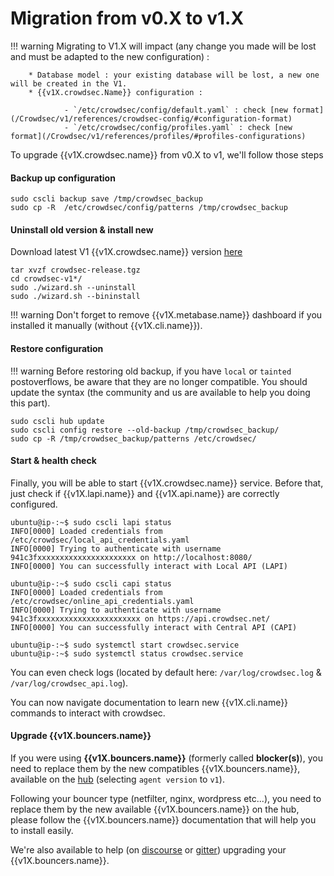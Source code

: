 # Migration from v0.X to v1.X

!!! warning
        Migrating to V1.X will impact (any change you made will be lost and must be adapted to the new configuration) :

        * Database model : your existing database will be lost, a new one will be created in the V1.
        * {{v1X.crowdsec.Name}} configuration :
        
                - `/etc/crowdsec/config/default.yaml` : check [new format](/Crowdsec/v1/references/crowdsec-config/#configuration-format)
                - `/etc/crowdsec/config/profiles.yaml` : check [new format](/Crowdsec/v1/references/profiles/#profiles-configurations)


To upgrade {{v1X.crowdsec.name}} from v0.X to v1, we'll follow those steps

#### Backup up configuration

```
sudo cscli backup save /tmp/crowdsec_backup
sudo cp -R  /etc/crowdsec/config/patterns /tmp/crowdsec_backup
```

#### Uninstall old version & install new 

Download latest V1 {{v1X.crowdsec.name}} version [here]({{v1X.crowdsec.download_url}})

```
tar xvzf crowdsec-release.tgz
cd crowdsec-v1*/
sudo ./wizard.sh --uninstall
sudo ./wizard.sh --bininstall
```

!!! warning
        Don't forget to remove {{v1X.metabase.name}} dashboard if you installed it manually (without {{v1X.cli.name}}).

#### Restore configuration

!!! warning
        Before restoring old backup, if you have `local` or `tainted` postoverflows, be aware that they are no longer compatible. You should update the syntax (the community and us are available to help you doing this part).
```
sudo cscli hub update
sudo cscli config restore --old-backup /tmp/crowdsec_backup/
sudo cp -R /tmp/crowdsec_backup/patterns /etc/crowdsec/
```

#### Start & health check

Finally, you will be able to start {{v1X.crowdsec.name}} service. Before that, just check if {{v1X.lapi.name}} and {{v1X.api.name}} are correctly configured.

```
ubuntu@ip-:~$ sudo cscli lapi status 
INFO[0000] Loaded credentials from /etc/crowdsec/local_api_credentials.yaml 
INFO[0000] Trying to authenticate with username 941c3fxxxxxxxxxxxxxxxxxxxxxx on http://localhost:8080/ 
INFO[0000] You can successfully interact with Local API (LAPI)

ubuntu@ip-:~$ sudo cscli capi status 
INFO[0000] Loaded credentials from /etc/crowdsec/online_api_credentials.yaml 
INFO[0000] Trying to authenticate with username 941c3fxxxxxxxxxxxxxxxxxxxxxxx on https://api.crowdsec.net/ 
INFO[0000] You can successfully interact with Central API (CAPI)

ubuntu@ip-:~$ sudo systemctl start crowdsec.service
ubuntu@ip-:~$ sudo systemctl status crowdsec.service
```

You can even check logs (located by default here: `/var/log/crowdsec.log` & `/var/log/crowdsec_api.log`).

You can now navigate documentation to learn new {{v1X.cli.name}} commands to interact with crowdsec.

#### Upgrade {{v1X.bouncers.name}}

If you were using **{{v1X.bouncers.name}}** (formerly called **blocker(s)**), you need to replace them by the new compatibles {{v1X.bouncers.name}}, available on the [hub](https://hub.crowdsec.net/browse/#bouncers) (selecting `agent version` to `v1`).

Following your bouncer type (netfilter, nginx, wordpress etc...), you need to replace them by the new available {{v1X.bouncers.name}} on the hub, please follow the {{v1X.bouncers.name}} documentation that will help you to install easily.

We're also available to help (on [discourse](https://discourse.crowdsec.net/) or [gitter](https://gitter.im/crowdsec-project/community)) upgrading your {{v1X.bouncers.name}}.
